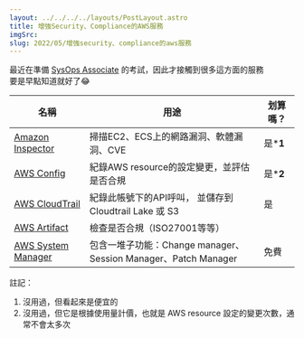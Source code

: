 ```yaml
---
layout: ../../../../layouts/PostLayout.astro
title: 增強Security、Compliance的AWS服務
imgSrc: 
slug: 2022/05/增強security、compliance的aws服務
---
```


  
最近在準備 [SysOps Associate](https://aws.amazon.com/tw/certification/certified-sysops-admin-associate/) 的考試，因此才接觸到很多這方面的服務<br>
要是早點知道就好了😂







  
  
 | 名稱 | 用途 | 划算嗎？ |  
 | --- | --- | --- |   
 | [Amazon Inspector](https://aws.amazon.com/tw/inspector/) | 掃描EC2、ECS上的網路漏洞、軟體漏洞、CVE | 是***1** |  
 | [AWS Config](https://aws.amazon.com/tw/config/) | 紀錄AWS resource的設定變更，並評估是否合規 | 是***2** |  
 | [AWS CloudTrail](https://aws.amazon.com/tw/cloudtrail/) | 紀錄此帳號下的API呼叫， 並儲存到 Cloudtrail Lake 或 S3 | 是 |  
 | [AWS Artifact](https://aws.amazon.com/tw/artifact/) | 檢查是否合規（ISO27001等等） |  |  
 | [AWS System Manager](https://aws.amazon.com/tw/systems-manager/) | 包含一堆子功能：Change manager、Session Manager、Patch Manager | 免費



  
註記：



  
1. 沒用過，但看起來是便宜的  
2. 沒用過，但它是根據使用量計價，也就是 AWS resource 設定的變更次數，通常不會太多次
